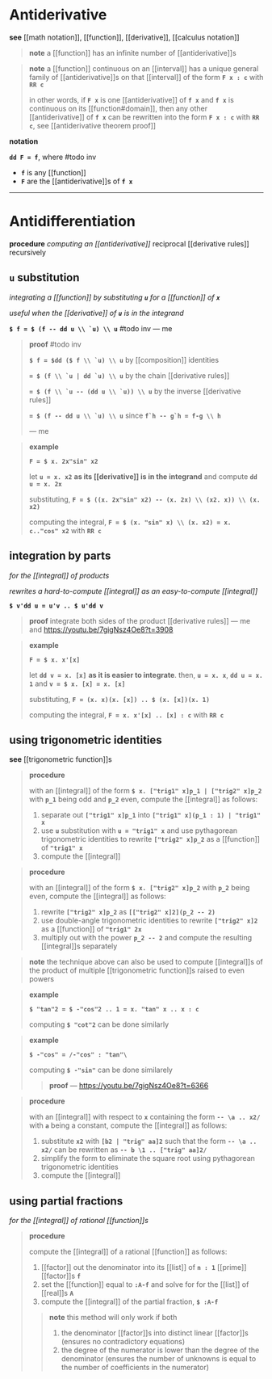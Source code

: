 # Antiderivative

**see** [[math notation]], [[function]], [[derivative]], [[calculus notation]]

> **note** a [[function]] has an infinite number of [[antiderivative]]s

> **note** a [[function]] continuous on an [[interval]] has a unique general family of [[antiderivative]]s on that [[interval]] of the form **`F x : c`** with **`RR c`**
>
> in other words, if **`F x`** is one [[antiderivative]] of **`f x`** and **`f x`** is continuous on its [[function#domain]], then any other [[antiderivative]] of **`f x`** can be rewritten into the form **`F x : c`** with **`RR c`**, see [[antiderivative theorem proof]]

**notation**

**`dd F = f`**, where #todo inv

- **`f`** is any [[function]]
- **`F`** are the [[antiderivative]]s of **`f x`**

---

# Antidifferentiation

**procedure** _computing an [[antiderivative]]_ reciprocal [[derivative rules]] recursively

## **`u`** substitution

_integrating a [[function]] by substituting **`u`** for a [[function]] of **`x`**_

_useful when the [[derivative]] of **`u`** is in the integrand_

**``$ f = $ (f -- dd u \\ `u) \\ u``** #todo inv &mdash; me

> **proof** #todo inv
>
> **``$ f = $dd ($ f \\ `u) \\ u``** by [[composition]] identities
>
> **``= $ (f \\ `u | dd `u) \\ u``** by the chain [[derivative rules]]
>
> **``= $ (f \\ `u -- (dd u \\ `u)) \\ u``** by the inverse [[derivative rules]]
>
> **``= $ (f -- dd u \\ `u) \\ u``** since **``f`h -- g`h = f-g \\ h``**
>
> &mdash; me

> **example**
>
> **`F = $ x. 2x"sin" x2`**
>
> let **`u = x. x2`** **as its [[derivative]] is in the integrand** and compute **`dd u = x. 2x`**
>
> substituting, **`F = $ ((x. 2x"sin" x2) -- (x. 2x) \\ (x2. x)) \\ (x. x2)`**
>
> computing the integral, **`F = $ (x. "sin" x) \\ (x. x2) = x. c.."cos" x2`** with **`RR c`**

## integration by parts

_for the [[integral]] of products_

_rewrites a hard-to-compute [[integral]] as an easy-to-compute [[integral]]_

**`$ v'dd u = u'v .. $ u'dd v`**

> **proof** integrate both sides of the product [[derivative rules]] &mdash; me and <https://youtu.be/7gigNsz4Oe8?t=3908>

> **example**
>
> **`F = $ x. x'[x]`**
>
> let **`dd v = x. [x]`** **as it is easier to integrate**. then, **`u = x. x`**, **`dd u = x. 1`** and **`v = $ x. [x] = x. [x]`**
>
> substituting, **`F = (x. x)(x. [x]) .. $ (x. [x])(x. 1)`**
>
> computing the integral, **`F = x. x'[x] .. [x] : c`** with **`RR c`**

## using trigonometric identities

**see** [[trigonometric function]]s

> **procedure**
>
> with an [[integral]] of the form **`$ x. ["trig1" x]p_1 | ["trig2" x]p_2`** with **`p_1`** being odd and **`p_2`** even, compute the [[integral]] as follows:
>
> 1. separate out **`["trig1" x]p_1`** into **`["trig1" x](p_1 : 1) | "trig1" x`**
> 2. use **`u`** substitution with **`u = "trig1" x`** and use pythagorean trigonometric identities to rewrite **`["trig2" x]p_2`** as a [[function]] of **`"trig1" x`**
> 3. compute the [[integral]]

> **procedure**
>
> with an [[integral]] of the form **`$ x. ["trig2" x]p_2`** with **`p_2`** being even, compute the [[integral]] as follows:
>
> 1. rewrite **`["trig2" x]p_2`** as **`[["trig2" x]2](p_2 -- 2)`**
> 2. use double-angle trigonometric identities to rewrite **`["trig2" x]2`** as a [[function]] of **`"trig1" 2x`**
> 3. multiply out with the power **`p_2 -- 2`** and compute the resulting [[integral]]s separately

> **note** the technique above can also be used to compute [[integral]]s of the product of multiple [[trigonometric function]]s raised to even powers

> **example**
>
> **`$ "tan"2 = $ -"cos"2 .. 1 = x. "tan" x .. x : c`**
>
> computing **`$ "cot"2`** can be done similarly

> **example**
>
> **`$ -"cos" = /-"cos" : "tan"\`**
>
> computing **`$ -"sin"`** can be done similarely
>
> > **proof** &mdash; <https://youtu.be/7gigNsz4Oe8?t=6366>

> **procedure**
>
> with an [[integral]] with respect to **`x`** containing the form **`-- \a .. x2/`** with **`a`** being a constant, compute the [[integral]] as follows:
>
> 1. substitute **`x2`** with **`[b2 | "trig" aa]2`** such that the form **`-- \a .. x2/`** can be rewritten as **`-- b \1 .. ["trig" aa]2/`**
> 2. simplify the form to eliminate the square root using pythagorean trigonometric identities
> 3. compute the [[integral]]

## using partial fractions

_for the [[integral]] of rational [[function]]s_

> **procedure**
>
> compute the [[integral]] of a rational [[function]] as follows:
>
> 1. [[factor]] out the denominator into its [[list]] of **`n : 1`** [[prime]] [[factor]]s **`f`**
> 2. set the [[function]] equal to **`:A-f`** and solve for for the [[list]] of [[real]]s **`A`**
> 3. compute the [[integral]] of the partial fraction, **`$ :A-f`**
>
> > **note** this method will only work if both
> >
> > 1. the denominator [[factor]]s into distinct linear [[factor]]s (ensures no contradictory equations)
> > 2. the degree of the numerator is lower than the degree of the denominator (ensures the number of unknowns is equal to the number of coefficients in the numerator)
